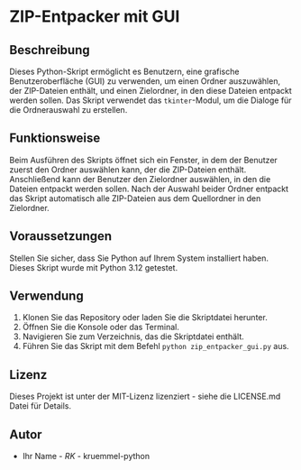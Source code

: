 # ZIP-Entpacker mit GUI

## Beschreibung
Dieses Python-Skript ermöglicht es Benutzern, eine grafische Benutzeroberfläche (GUI) zu verwenden, um einen Ordner auszuwählen, der ZIP-Dateien enthält, und einen Zielordner, in den diese Dateien entpackt werden sollen. Das Skript verwendet das `tkinter`-Modul, um die Dialoge für die Ordnerauswahl zu erstellen.

## Funktionsweise
Beim Ausführen des Skripts öffnet sich ein Fenster, in dem der Benutzer zuerst den Ordner auswählen kann, der die ZIP-Dateien enthält. Anschließend kann der Benutzer den Zielordner auswählen, in den die Dateien entpackt werden sollen. Nach der Auswahl beider Ordner entpackt das Skript automatisch alle ZIP-Dateien aus dem Quellordner in den Zielordner.

## Voraussetzungen
Stellen Sie sicher, dass Sie Python auf Ihrem System installiert haben. Dieses Skript wurde mit Python 3.12 getestet.

## Verwendung
1. Klonen Sie das Repository oder laden Sie die Skriptdatei herunter.
2. Öffnen Sie die Konsole oder das Terminal.
3. Navigieren Sie zum Verzeichnis, das die Skriptdatei enthält.
4. Führen Sie das Skript mit dem Befehl `python zip_entpacker_gui.py` aus.

## Lizenz
Dieses Projekt ist unter der MIT-Lizenz lizenziert - siehe die LICENSE.md Datei für Details.

## Autor
* Ihr Name - *RK* - kruemmel-python


